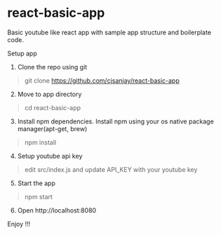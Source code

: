 # react-basic-app
Basic youtube like react app with sample app structure and boilerplate code.

Setup app
1) Clone the repo using git
> git clone https://github.com/cjsanjay/react-basic-app

2) Move to app directory
> cd react-basic-app

3) Install npm dependencies. Install npm using your os native package manager(apt-get, brew)
> npm install

4) Setup youtube api key
> edit src/index.js and update API_KEY with your youtube key

5) Start the app
> npm start

6) Open http://localhost:8080


Enjoy !!!
